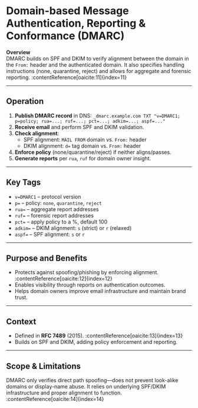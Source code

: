 # Domain-based Message Authentication, Reporting & Conformance (DMARC)

**Overview**  
DMARC builds on SPF and DKIM to verify alignment between the domain in the `From:` header and the authenticated domain. It also specifies handling instructions (none, quarantine, reject) and allows for aggregate and forensic reporting. :contentReference[oaicite:11]{index=11}

---

## Operation

1. **Publish DMARC record** in DNS: `_dmarc.example.com TXT "v=DMARC1; p=policy; rua=...; ruf=...; pct=...; adkim=...; aspf=..."`
2. **Receive email** and perform SPF and DKIM validation.
3. **Check alignment**:
   - SPF alignment: `MAIL FROM` domain vs. `From:` header
   - DKIM alignment: `d=` tag domain vs. `From:` header
4. **Enforce policy** (none/quarantine/reject) if neither aligns/passes.
5. **Generate reports** per `rua`, `ruf` for domain owner insight.

---

## Key Tags

- `v=DMARC1` – protocol version
- `p=` – policy: `none`, `quarantine`, `reject`
- `rua=` – aggregate report addresses
- `ruf=` – forensic report addresses
- `pct=` – apply policy to a %, default 100
- `adkim=` – DKIM alignment: `s` (strict) or `r` (relaxed)
- `aspf=` – SPF alignment: `s` or `r`

---

## Purpose and Benefits

- Protects against spoofing/phishing by enforcing alignment. :contentReference[oaicite:12]{index=12}  
- Enables visibility through reports on authentication outcomes.  
- Helps domain owners improve email infrastructure and maintain brand trust.

---

## Context

- Defined in **RFC 7489** (2015). :contentReference[oaicite:13]{index=13}  
- Builds on SPF and DKIM, adding policy enforcement and reporting.

---

## Scope & Limitations

DMARC only verifies direct path spoofing—does not prevent look-alike domains or display-name abuse. It relies on underlying SPF/DKIM infrastructure and proper alignment to function. :contentReference[oaicite:14]{index=14}
